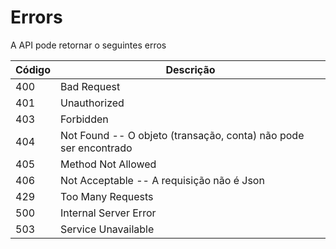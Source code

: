 # Errors

A API pode retornar o seguintes erros


Código | Descrição
---------- | -------
400 | Bad Request
401 | Unauthorized 
403 | Forbidden 
404 | Not Found -- O objeto (transação, conta) não pode ser encontrado
405 | Method Not Allowed 
406 | Not Acceptable -- A requisição não é Json
429 | Too Many Requests 
500 | Internal Server Error 
503 | Service Unavailable 
